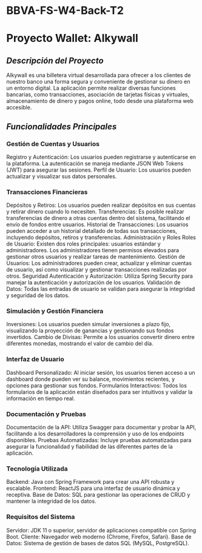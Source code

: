 # BBVA-FS-W4-Back-T2
# **Proyecto Wallet: Alkywall**
## _Descripción del Proyecto_
Alkywall es una billetera virtual desarrollada para ofrecer a los clientes de nuestro banco una forma segura y conveniente de gestionar su dinero en un entorno digital. La aplicación permite realizar diversas funciones bancarias, como transacciones, asociación de tarjetas físicas y virtuales, almacenamiento de dinero y pagos online, todo desde una plataforma web accesible.

## ***Funcionalidades Principales***
### Gestión de Cuentas y Usuarios
Registro y Autenticación: Los usuarios pueden registrarse y autenticarse en la plataforma. La autenticación se maneja mediante JSON Web Tokens (JWT) para asegurar las sesiones.
Perfil de Usuario: Los usuarios pueden actualizar y visualizar sus datos personales.
### Transacciones Financieras
Depósitos y Retiros: Los usuarios pueden realizar depósitos en sus cuentas y retirar dinero cuando lo necesiten.
Transferencias: Es posible realizar transferencias de dinero a otras cuentas dentro del sistema, facilitando el envío de fondos entre usuarios.
Historial de Transacciones: Los usuarios pueden acceder a un historial detallado de todas sus transacciones, incluyendo depósitos, retiros y transferencias.
Administración y Roles
Roles de Usuario: Existen dos roles principales: usuarios estándar y administradores. Los administradores tienen permisos elevados para gestionar otros usuarios y realizar tareas de mantenimiento.
Gestión de Usuarios: Los administradores pueden crear, actualizar y eliminar cuentas de usuario, así como visualizar y gestionar transacciones realizadas por otros.
Seguridad
Autenticación y Autorización: Utiliza Spring Security para manejar la autenticación y autorización de los usuarios.
Validación de Datos: Todas las entradas de usuario se validan para asegurar la integridad y seguridad de los datos.
### Simulación y Gestión Financiera
Inversiones: Los usuarios pueden simular inversiones a plazo fijo, visualizando la proyección de ganancias y gestionando sus fondos invertidos.
Cambio de Divisas: Permite a los usuarios convertir dinero entre diferentes monedas, mostrando el valor de cambio del día.
### Interfaz de Usuario
Dashboard Personalizado: Al iniciar sesión, los usuarios tienen acceso a un dashboard donde pueden ver su balance, movimientos recientes, y opciones para gestionar sus fondos.
Formularios Interactivos: Todos los formularios de la aplicación están diseñados para ser intuitivos y validar la información en tiempo real.
### Documentación y Pruebas
Documentación de la API: Utiliza Swagger para documentar y probar la API, facilitando a los desarrolladores la comprensión y uso de los endpoints disponibles.
Pruebas Automatizadas: Incluye pruebas automatizadas para asegurar la funcionalidad y fiabilidad de las diferentes partes de la aplicación.
### Tecnología Utilizada
Backend: Java con Spring Framework para crear una API robusta y escalable.
Frontend: ReactJS para una interfaz de usuario dinámica y receptiva.
Base de Datos: SQL para gestionar las operaciones de CRUD y mantener la integridad de los datos.
### Requisitos del Sistema
Servidor: JDK 11 o superior, servidor de aplicaciones compatible con Spring Boot.
Cliente: Navegador web moderno (Chrome, Firefox, Safari).
Base de Datos: Sistema de gestión de bases de datos SQL (MySQL, PostgreSQL).
